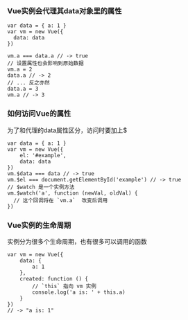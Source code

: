 ### **Vue实例会代理其data对象里的属性**
```
var data = { a: 1 }
var vm = new Vue({
  data: data
})

vm.a === data.a // -> true
// 设置属性也会影响到原始数据
vm.a = 2
data.a // -> 2
// ... 反之亦然
data.a = 3
vm.a // -> 3
```
### **如何访问Vue的属性**
为了和代理的data属性区分，访问时要加上$
```
var data = { a: 1 }
var vm = new Vue({
    el: '#example',
    data: data
})
vm.$data === data // -> true
vm.$el === document.getElementById('example') // -> true
// $watch 是一个实例方法
vm.$watch('a', function (newVal, oldVal) {
  // 这个回调将在 `vm.a`  改变后调用
})
```
### **Vue实例的生命周期**
实例分为很多个生命周期，也有很多可以调用的函数

```
var vm = new Vue({
    data: {
        a: 1
    },
    created: function () {
        // `this` 指向 vm 实例
        console.log('a is: ' + this.a)
    }
})
// -> "a is: 1"
```